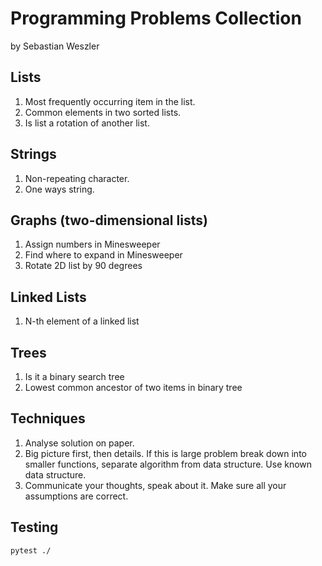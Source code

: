# Programming Problems Collection
by Sebastian Weszler

## Lists
1. Most frequently occurring item in the list.
2. Common elements in two sorted lists.
3. Is list a rotation of another list.


## Strings
1. Non-repeating character.
2. One ways string.

## Graphs (two-dimensional lists)
1. Assign numbers in Minesweeper
2. Find where to expand in Minesweeper
3. Rotate 2D list by 90 degrees

## Linked Lists
1. N-th element of a linked list


## Trees
1. Is it a binary search tree
2. Lowest common ancestor of two items in binary tree


## Techniques
1. Analyse solution on paper.
2. Big picture first, then details. If this is large problem break down into smaller functions, separate algorithm from data structure. Use known data structure.
3. Communicate your thoughts, speak about it. Make sure all your assumptions are correct.


## Testing

```
pytest ./
```